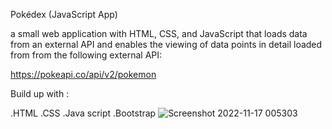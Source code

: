 Pokédex (JavaScript App)

 a small web application with HTML, CSS, and JavaScript that loads data from an external API and enables the viewing of data points in detail loaded from from the following external API:

https://pokeapi.co/api/v2/pokemon

Build up with :

.HTML
.CSS
.Java script
.Bootstrap 
![Screenshot 2022-11-17 005303](https://user-images.githubusercontent.com/112483250/202320170-a64f3284-e1f5-4e57-b89b-d561b32a28ae.png)
